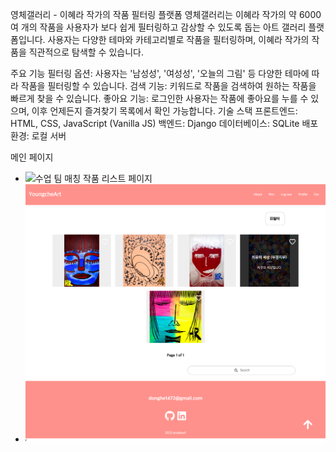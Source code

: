 영체갤러리 - 이혜라 작가의 작품 필터링 플랫폼
영체갤러리는 이혜라 작가의 약 6000여 개의 작품을 사용자가 보다 쉽게 필터링하고 감상할 수 있도록 돕는 아트 갤러리 플랫폼입니다. 사용자는 다양한 테마와 카테고리별로 작품을 필터링하며, 이혜라 작가의 작품을 직관적으로 탐색할 수 있습니다.

주요 기능
필터링 옵션: 사용자는 '남성성', '여성성', '오늘의 그림' 등 다양한 테마에 따라 작품을 필터링할 수 있습니다.
검색 기능: 키워드로 작품을 검색하여 원하는 작품을 빠르게 찾을 수 있습니다.
좋아요 기능: 로그인한 사용자는 작품에 좋아요를 누를 수 있으며, 이후 언제든지 즐겨찾기 목록에서 확인 가능합니다.
기술 스택
프론트엔드: HTML, CSS, JavaScript (Vanilla JS)
백엔드: Django
데이터베이스: SQLite
배포 환경: 로컬 서버

메인 페이지

- ![수업 팀 매칭](./d.png.png)
  작품 리스트 페이지
- ![수업 팀 매칭](./f.png)
